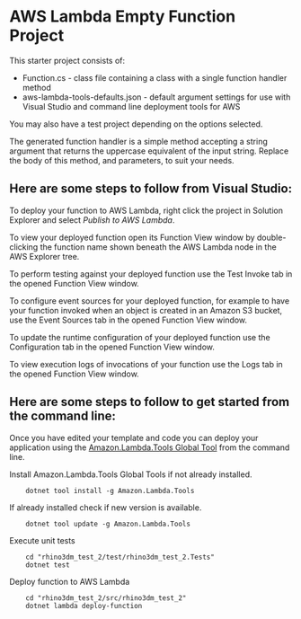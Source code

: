 # AWS Lambda Empty Function Project

This starter project consists of:
* Function.cs - class file containing a class with a single function handler method
* aws-lambda-tools-defaults.json - default argument settings for use with Visual Studio and command line deployment tools for AWS

You may also have a test project depending on the options selected.

The generated function handler is a simple method accepting a string argument that returns the uppercase equivalent of the input string. Replace the body of this method, and parameters, to suit your needs. 

## Here are some steps to follow from Visual Studio:

To deploy your function to AWS Lambda, right click the project in Solution Explorer and select *Publish to AWS Lambda*.

To view your deployed function open its Function View window by double-clicking the function name shown beneath the AWS Lambda node in the AWS Explorer tree.

To perform testing against your deployed function use the Test Invoke tab in the opened Function View window.

To configure event sources for your deployed function, for example to have your function invoked when an object is created in an Amazon S3 bucket, use the Event Sources tab in the opened Function View window.

To update the runtime configuration of your deployed function use the Configuration tab in the opened Function View window.

To view execution logs of invocations of your function use the Logs tab in the opened Function View window.

## Here are some steps to follow to get started from the command line:

Once you have edited your template and code you can deploy your application using the [Amazon.Lambda.Tools Global Tool](https://github.com/aws/aws-extensions-for-dotnet-cli#aws-lambda-amazonlambdatools) from the command line.

Install Amazon.Lambda.Tools Global Tools if not already installed.
```
    dotnet tool install -g Amazon.Lambda.Tools
```

If already installed check if new version is available.
```
    dotnet tool update -g Amazon.Lambda.Tools
```

Execute unit tests
```
    cd "rhino3dm_test_2/test/rhino3dm_test_2.Tests"
    dotnet test
```

Deploy function to AWS Lambda
```
    cd "rhino3dm_test_2/src/rhino3dm_test_2"
    dotnet lambda deploy-function
```
